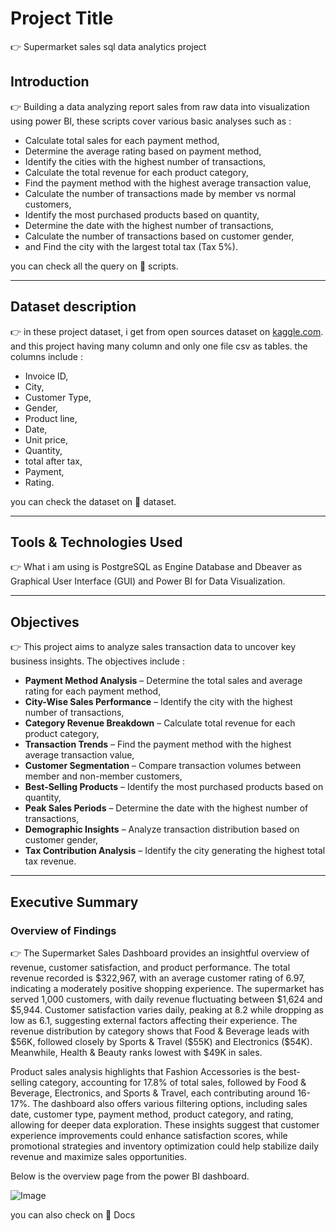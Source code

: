 # Project Title 
 👉 Supermarket sales sql data analytics project

## Introduction
 👉 Building a data analyzing report sales from raw data into visualization using power BI, these scripts cover various basic analyses such as :
- Calculate total sales for each payment method,
- Determine the average rating based on payment method,
- Identify the cities with the highest number of transactions,
- Calculate the total revenue for each product category,
- Find the payment method with the highest average transaction value,
- Calculate the number of transactions made by member vs normal customers,
- Identify the most purchased products based on quantity,
- Determine the date with the highest number of transactions,
- Calculate the number of transactions based on customer gender,
- and Find the city with the largest total tax (Tax 5%).

you can check all the query on 📂 scripts.

---

## Dataset description
👉 in these project dataset, i get from open sources dataset on [kaggle.com](https://www.kaggle.com/datasets). and this project having many column and only one file csv as tables. the columns include :
- Invoice ID,
- City,
- Customer Type,
- Gender,
- Product line,
- Date,
- Unit price,
- Quantity,
- total after tax,
- Payment,
- Rating.

you can check the dataset on 📂 dataset.

---

## Tools & Technologies Used
👉 What i am using is PostgreSQL as Engine Database and Dbeaver as Graphical User Interface (GUI) and Power BI for Data Visualization.

---

## Objectives
👉 This project aims to analyze sales transaction data to uncover key business insights. The objectives include :
- **Payment Method Analysis** – Determine the total sales and average rating for each payment method,
- **City-Wise Sales Performance** – Identify the city with the highest number of transactions,
- **Category Revenue Breakdown** – Calculate total revenue for each product category,
- **Transaction Trends** – Find the payment method with the highest average transaction value,
- **Customer Segmentation** – Compare transaction volumes between member and non-member customers,
- **Best-Selling Products** – Identify the most purchased products based on quantity,
- **Peak Sales Periods** – Determine the date with the highest number of transactions,
- **Demographic Insights** – Analyze transaction distribution based on customer gender,
- **Tax Contribution Analysis** – Identify the city generating the highest total tax revenue.

---

## Executive Summary
### Overview of Findings
👉 The Supermarket Sales Dashboard provides an insightful overview of revenue, customer satisfaction, and product performance. The total revenue recorded is $322,967, with an average customer rating of 6.97, indicating a moderately positive shopping experience. The supermarket has served 1,000 customers, with daily revenue fluctuating between $1,624 and $5,944. Customer satisfaction varies daily, peaking at 8.2 while dropping as low as 6.1, suggesting external factors affecting their experience. The revenue distribution by category shows that Food & Beverage leads with $56K, followed closely by Sports & Travel ($55K) and Electronics ($54K). Meanwhile, Health & Beauty ranks lowest with $49K in sales.

Product sales analysis highlights that Fashion Accessories is the best-selling category, accounting for 17.8% of total sales, followed by Food & Beverage, Electronics, and Sports & Travel, each contributing around 16-17%. The dashboard also offers various filtering options, including sales date, customer type, payment method, product category, and rating, allowing for deeper data exploration. These insights suggest that customer experience improvements could enhance satisfaction scores, while promotional strategies and inventory optimization could help stabilize daily revenue and maximize sales opportunities.

Below is the overview  page from the power BI dashboard.

![Image](https://github.com/user-attachments/assets/f7248d1e-eeef-4815-a252-e4d591dca5cf)

you can also check on 📂 Docs
